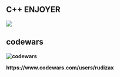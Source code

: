 <h2><b> C++ ENJOYER</h2>

<img src = "https://img.shields.io/badge/C++-white?style=for-the-badge&logo=cplusplus&logoColor=00599C">

<h2><b>codewars</h3>

![codewars](https://www.codewars.com/users/rudizax/badges/large)
<p>https://www.codewars.com/users/rudizax</p>
